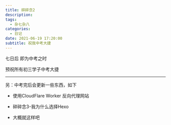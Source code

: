 ```yaml
---
title: 碎碎念2
description: 
tags:
  - 杂七杂八
categories:
  - 日记
date: 2021-06-19 17:20:00
subtitle: 祝我中考大捷
---
```


七日后  即为中考之时

预祝所有初三学子中考大捷

---

另：中考完后会更新一些东西，如下

- 使用CloudFlare Worker 反向代理网站

- 碎碎念3-我为什么选择Hexo

- 大概就这样吧
